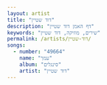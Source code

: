 ```yaml
---
layout: artist
title: "דוד שטיין"
description: "דף האמן דוד שטיין"
keywords: "שירים, מוזיקה, דוד שטיין"
permalink: /artists/דוד-שטיין/
songs:
  - number: "49664"
    name: "עמך"
    album: "סינגלים"
    artist: "דוד שטיין"
---
```

